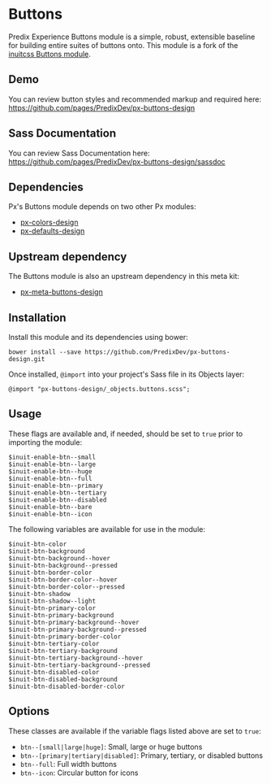 # Buttons

Predix Experience Buttons module is a simple, robust, extensible baseline for building entire suites of buttons onto. This module is a fork of the [inuitcss Buttons module](https://github.com/inuitcss/objects.buttons).

## Demo

You can review button styles and recommended markup and required here: https://github.com/pages/PredixDev/px-buttons-design

## Sass Documentation

You can review Sass Documentation here: https://github.com/pages/PredixDev/px-buttons-design/sassdoc

## Dependencies

Px's Buttons module depends on two other Px modules:

* [px-colors-design](https://github.com/PredixDev/px-colors-design)
* [px-defaults-design](https://github.com/PredixDev/px-defaults-design)

## Upstream dependency

The Buttons module is also an upstream dependency in this meta kit:

* [px-meta-buttons-design](https://github.com/PredixDev/px-meta-buttons-design)

## Installation

Install this module and its dependencies using bower:

    bower install --save https://github.com/PredixDev/px-buttons-design.git

Once installed, `@import` into your project's Sass file in its Objects layer:

    @import "px-buttons-design/_objects.buttons.scss";

## Usage

These flags are available and, if needed, should be set to `true` prior to importing the module:

    $inuit-enable-btn--small
    $inuit-enable-btn--large
    $inuit-enable-btn--huge
    $inuit-enable-btn--full
    $inuit-enable-btn--primary
    $inuit-enable-btn--tertiary
    $inuit-enable-btn--disabled
    $inuit-enable-btn--bare
    $inuit-enable-btn--icon

The following variables are available for use in the module:

    $inuit-btn-color
    $inuit-btn-background
    $inuit-btn-background--hover
    $inuit-btn-background--pressed
    $inuit-btn-border-color
    $inuit-btn-border-color--hover
    $inuit-btn-border-color--pressed
    $inuit-btn-shadow
    $inuit-btn-shadow--light
    $inuit-btn-primary-color
    $inuit-btn-primary-background
    $inuit-btn-primary-background--hover
    $inuit-btn-primary-background--pressed
    $inuit-btn-primary-border-color
    $inuit-btn-tertiary-color
    $inuit-btn-tertiary-background
    $inuit-btn-tertiary-background--hover
    $inuit-btn-tertiary-background--pressed
    $inuit-btn-disabled-color
    $inuit-btn-disabled-background
    $inuit-btn-disabled-border-color

## Options

These classes are available if the variable flags listed above are set to `true`:

* `btn--[small|large|huge]`: Small, large or huge buttons
* `btn--[primary|tertiary|disabled]`: Primary, tertiary, or disabled buttons
* `btn--full`: Full width buttons
* `btn--icon`: Circular button for icons
